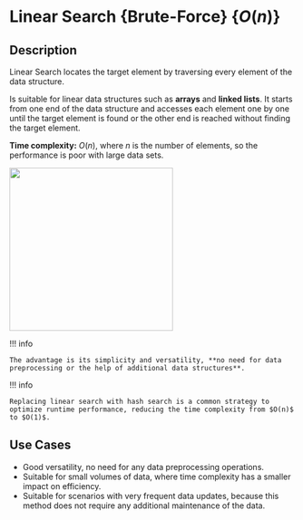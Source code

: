 # Linear Search {Brute-Force} {$O(n)$}

## Description

Linear Search locates the target element by traversing every element of the data structure.

Is suitable for linear data structures such as **arrays** and **linked lists**.
It starts from one end of the data structure and accesses each element one by one until the target element is found or the other end is reached without finding the target element.

**Time complexity:** $O(n)$, where $n$ is the number of elements, so the performance is poor with large data sets.

<img src="workflow.jpg" style="width:3in" />

!!! info

    The advantage is its simplicity and versatility, **no need for data preprocessing or the help of additional data structures**.

!!! info

    Replacing linear search with hash search is a common strategy to optimize runtime performance, reducing the time complexity from $O(n)$ to $O(1)$.

## Use Cases

- Good versatility, no need for any data preprocessing operations.
- Suitable for small volumes of data, where time complexity has a smaller impact on efficiency.
- Suitable for scenarios with very frequent data updates, because this method does not require any additional maintenance of the data.
